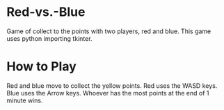 # Red-vs.-Blue
Game of collect to the points with two players, red and blue. This game uses python importing tkinter.

# How to Play
Red and blue move to collect the yellow points. Red uses the WASD keys. Blue uses the Arrow keys. Whoever has the most points at the end of 1 minute wins.
